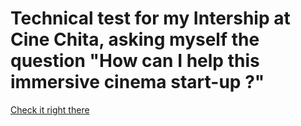# Technical test for my Intership at Cine Chita, asking myself the question "How can I help this immersive cinema start-up ?" 
 
 [Check it right there](takemetocinechita.surge.sh/)

